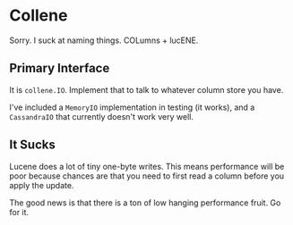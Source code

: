 # Collene

Sorry. I suck at naming things. COLumns + lucENE.

## Primary Interface

It is `collene.IO`. Implement that to talk to whatever column store you have.

I've included a `MemoryIO` implementation in testing (it works), and a `CassandraIO` that currently doesn't work very well.

## It Sucks

Lucene does a lot of tiny one-byte writes. This means performance will be poor because chances are that you need to
first read a column before you apply the update.

The good news is that there is a ton of low hanging performance fruit. Go for it.